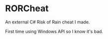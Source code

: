 # RORCheat

An external C# Risk of Rain cheat I made.

First time using Windows API so I know it's bad.
